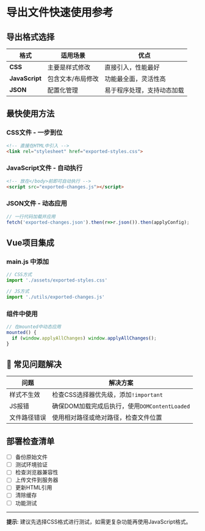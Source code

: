 # 导出文件快速使用参考

## 导出格式选择

| 格式 | 适用场景 | 优点 |
|------|----------|------|
| **CSS** | 主要是样式修改 | 直接引入，性能最好 |
| **JavaScript** | 包含文本/布局修改 | 功能最全面，灵活性高 |
| **JSON** | 配置化管理 | 易于程序处理，支持动态加载 |

## 最快使用方法

### CSS文件 - 一步到位
```html
<!-- 直接在HTML中引入 -->
<link rel="stylesheet" href="exported-styles.css">
```

### JavaScript文件 - 自动执行
```html
<!-- 放在</body>前即可自动执行 -->
<script src="exported-changes.js"></script>
```

### JSON文件 - 动态应用
```javascript
// 一行代码加载并应用
fetch('exported-changes.json').then(r=>r.json()).then(applyConfig);
```

## Vue项目集成

### main.js 中添加
```javascript
// CSS方式
import './assets/exported-styles.css'

// JS方式
import './utils/exported-changes.js'
```

### 组件中使用
```javascript
// 在mounted中动态应用
mounted() {
  if (window.applyAllChanges) window.applyAllChanges();
}
```

## 🔧 常见问题解决

| 问题 | 解决方案 |
|------|----------|
| 样式不生效 | 检查CSS选择器优先级，添加`!important` |
| JS报错 | 确保DOM加载完成后执行，使用`DOMContentLoaded` |
| 文件路径错误 | 使用相对路径或绝对路径，检查文件位置 |

## 部署检查清单

- [ ] 备份原始文件
- [ ] 测试环境验证
- [ ] 检查浏览器兼容性
- [ ] 上传文件到服务器
- [ ] 更新HTML引用
- [ ] 清除缓存
- [ ] 功能测试

---
**提示**: 建议先选择CSS格式进行测试，如需更复杂功能再使用JavaScript格式。 